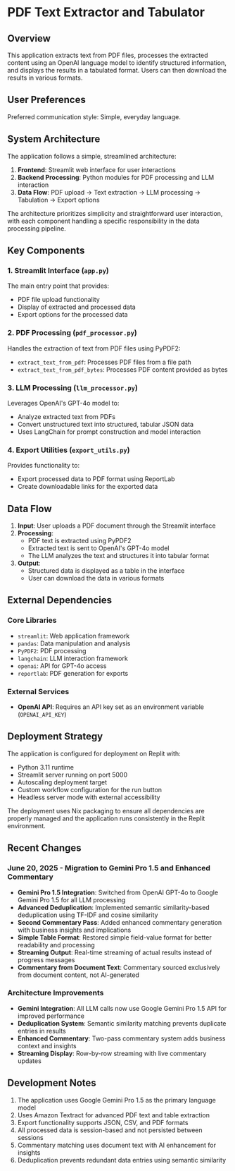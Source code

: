 # PDF Text Extractor and Tabulator

## Overview

This application extracts text from PDF files, processes the extracted content using an OpenAI language model to identify structured information, and displays the results in a tabulated format. Users can then download the results in various formats.

## User Preferences

Preferred communication style: Simple, everyday language.

## System Architecture

The application follows a simple, streamlined architecture:

1. **Frontend**: Streamlit web interface for user interactions
2. **Backend Processing**: Python modules for PDF processing and LLM interaction 
3. **Data Flow**: PDF upload → Text extraction → LLM processing → Tabulation → Export options

The architecture prioritizes simplicity and straightforward user interaction, with each component handling a specific responsibility in the data processing pipeline.

## Key Components

### 1. Streamlit Interface (`app.py`)
The main entry point that provides:
- PDF file upload functionality
- Display of extracted and processed data
- Export options for the processed data

### 2. PDF Processing (`pdf_processor.py`)
Handles the extraction of text from PDF files using PyPDF2:
- `extract_text_from_pdf`: Processes PDF files from a file path
- `extract_text_from_pdf_bytes`: Processes PDF content provided as bytes

### 3. LLM Processing (`llm_processor.py`)
Leverages OpenAI's GPT-4o model to:
- Analyze extracted text from PDFs
- Convert unstructured text into structured, tabular JSON data
- Uses LangChain for prompt construction and model interaction

### 4. Export Utilities (`export_utils.py`)
Provides functionality to:
- Export processed data to PDF format using ReportLab
- Create downloadable links for the exported data

## Data Flow

1. **Input**: User uploads a PDF document through the Streamlit interface
2. **Processing**:
   - PDF text is extracted using PyPDF2
   - Extracted text is sent to OpenAI's GPT-4o model
   - The LLM analyzes the text and structures it into tabular format
3. **Output**:
   - Structured data is displayed as a table in the interface
   - User can download the data in various formats

## External Dependencies

### Core Libraries
- `streamlit`: Web application framework
- `pandas`: Data manipulation and analysis
- `PyPDF2`: PDF processing
- `langchain`: LLM interaction framework
- `openai`: API for GPT-4o access
- `reportlab`: PDF generation for exports

### External Services
- **OpenAI API**: Requires an API key set as an environment variable (`OPENAI_API_KEY`)

## Deployment Strategy

The application is configured for deployment on Replit with:
- Python 3.11 runtime
- Streamlit server running on port 5000
- Autoscaling deployment target
- Custom workflow configuration for the run button
- Headless server mode with external accessibility

The deployment uses Nix packaging to ensure all dependencies are properly managed and the application runs consistently in the Replit environment.

## Recent Changes

### June 20, 2025 - Migration to Gemini Pro 1.5 and Enhanced Commentary
- **Gemini Pro 1.5 Integration**: Switched from OpenAI GPT-4o to Google Gemini Pro 1.5 for all LLM processing
- **Advanced Deduplication**: Implemented semantic similarity-based deduplication using TF-IDF and cosine similarity
- **Second Commentary Pass**: Added enhanced commentary generation with business insights and implications
- **Simple Table Format**: Restored simple field-value format for better readability and processing
- **Streaming Output**: Real-time streaming of actual results instead of progress messages
- **Commentary from Document Text**: Commentary sourced exclusively from document content, not AI-generated

### Architecture Improvements
- **Gemini Integration**: All LLM calls now use Google Gemini Pro 1.5 API for improved performance
- **Deduplication System**: Semantic similarity matching prevents duplicate entries in results
- **Enhanced Commentary**: Two-pass commentary system adds business context and insights
- **Streaming Display**: Row-by-row streaming with live commentary updates

## Development Notes

1. The application uses Google Gemini Pro 1.5 as the primary language model
2. Uses Amazon Textract for advanced PDF text and table extraction
3. Export functionality supports JSON, CSV, and PDF formats
4. All processed data is session-based and not persisted between sessions
5. Commentary matching uses document text with AI enhancement for insights
6. Deduplication prevents redundant data entries using semantic similarity